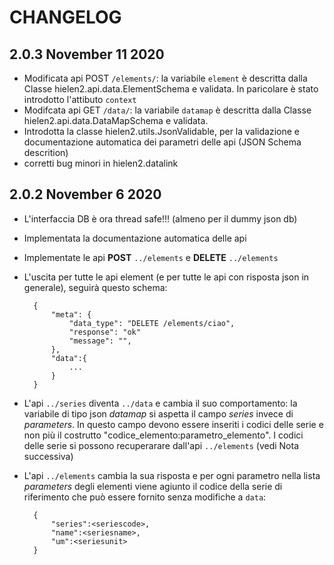 CHANGELOG
=========
## 2.0.3 November 11 2020
- Modificata api POST `/elements/`: la variabile `element` è descritta dalla Classe hielen2.api.data.ElementSchema e validata. In paricolare è stato introdotto l'attibuto `context`
- Modifcata api GET `/data/`: la variabile `datamap` è descritta dalla Classe hielen2.api.data.DataMapSchema e validata.
- Introdotta la classe hielen2.utils.JsonValidable, per la validazione e documentazione automatica dei parametri delle api (JSON Schema descrition) 
- corretti bug minori in hielen2.datalink

## 2.0.2 November 6 2020
- L'interfaccia DB è ora thread safe!!! (almeno per il dummy json db)
- Implementata la documentazione automatica delle api
- Implementate le api **POST** `../elements` e **DELETE** `../elements`
- L'uscita per tutte le api element (e per tutte le api con risposta json in generale), seguirà questo schema:

		{
			"meta": {
				"data_type": "DELETE /elements/ciao",
				"response": "ok"
				"message": "",
    		},
    		"data":{
				...
			}
		}
 
- L'api `../series` diventa `../data` e cambia il suo comportamento: la variabile di tipo json  _datamap_ si aspetta il campo _series_ invece di _parameters_. In questo campo devono essere inseriti i codici delle serie e non più il costrutto "codice_elemento:parametro_elemento". I codici delle serie si possono recuperarare dall'api `../elements` (vedi Nota successiva)
- L'api `../elements` cambia la sua risposta e per ogni parametro nella lista _parameters_ degli elementi viene agiunto il codice della serie di riferimento che può essere fornito senza modifiche a `data`:

        {
            "series":<seriescode>,
            "name":<seriesname>,
            "um":<seriesunit>
        }
